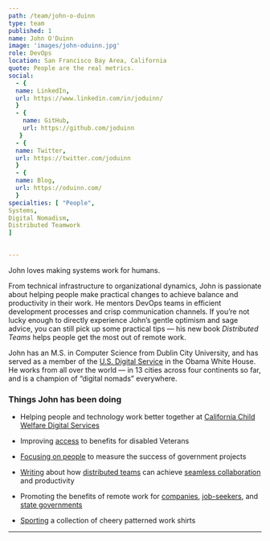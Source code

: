 ```yaml
---
path: /team/john-o-duinn
type: team
published: 1
name: John O'Duinn
image: 'images/john-oduinn.jpg'
role: DevOps
location: San Francisco Bay Area, California
quote: People are the real metrics.
social: 
  - {
  name: LinkedIn,
  url: https://www.linkedin.com/in/joduinn/
  }
  - {
    name: GitHub,
    url: https://github.com/joduinn
   }
  - {
  name: Twitter,
  url: https://twitter.com/joduinn
  }
  - {
  name: Blog,
  url: https://oduinn.com/
  }
specialties: [ "People",
Systems,
Digital Nomadism,
Distributed Teamwork
]

  
---
```


John loves making systems work for humans. 

From technical infrastructure to organizational dynamics, John is passionate about helping people make practical changes to achieve balance and productivity in their work. He mentors DevOps teams in efficient development processes and crisp communication channels. If you’re not lucky enough to directly experience John’s gentle optimism and sage advice, you can still pick up some practical tips — his new book _Distributed Teams_ helps people get the most out of remote work. 

John has an M.S. in Computer Science from Dublin City University, and has served as a member of the [U.S. Digital Service](https://www.usds.gov/) in the Obama White House. He works from all over the world —  in 13 cities across four continents so far, and is a champion of “digital nomads” everywhere.



### Things John has been doing
* Helping people and technology work better together at [California Child Welfare Digital Services](https://cwds.ca.gov/)
* Improving [access](https://medium.com/the-u-s-digital-service/new-tool-launches-to-improve-the-benefits-claim-appeals-process-at-the-va-59c2557a4a1c) to benefits for disabled Veterans
* [Focusing on people](https://www.informationweek.com/government/dont-get-side-tracked-by-flashy-metrics-success-is-in-the-people/d/d-id/1331791) to measure the success of government projects
* [Writing](https://www.amazon.com/Distributed-Teams-Practice-Together-Physically/dp/1732254907/) about how [distributed teams](https://medium.com/@joduinn/distributed-teams-why-now-c7776ad14358) can achieve [seamless collaboration](https://medium.com/@joduinn/5-ways-to-get-the-most-out-of-group-chat-c58ca0c2db7) and productivity 
* Promoting the benefits of remote work for [companies](https://www.informationweek.com/strategic-cio/team-building-and-staffing/create-an-all-star-tech-team-welcome-remote-workers/a/d-id/1331254), [job-seekers](https://oduinn.com/book/jobs-for-remoties/), and [state governments](https://oduinn.com/2019/01/21/work-from-home-in-vermont)



* [Sporting](https://drive.google.com/file/d/1lsjKAQnNGybSXx57GvQJmyGTtlRbfiV9/view?usp=sharing) a collection of cheery patterned work shirts



-------------------------------
